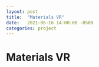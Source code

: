 ```yaml
---
layout: post
title:  "Materials VR"
date:   2021-06-16 14:00:00 -0500
categories: project
---
```

# Materials VR
